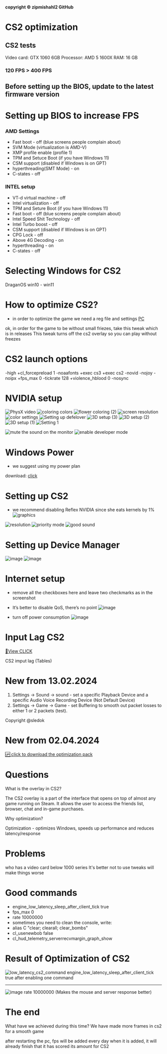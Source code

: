 #### copyright © zipmishahl2 GitHub

# CS2 optimization
## CS2 tests
Video card: GTX 1060 6GB
Processor: AMD 5 1600X
RAM: 16 GB

### 120 FPS > 400 FPS
## Before setting up the BIOS, update to the latest firmware version
# Setting up BIOS to increase FPS
### AMD Settings
* Fast boot - off (blue screens people complain about)
* SVM Mode (virtualization is AMD-V)
* XMP profile enable (profile 1)
* TPM and Setuce Boot (if you have Windows 11)
* CSM support (disabled if Windows is on GPT)
* hyperthreading(SMT Mode) - on
* C-states - off

### INTEL setup
* VT-d virtual machine - off
* Intel virtualization - off
* TPM and Seture Boot (if you have Windows 11)
* Fast boot - off (blue screens people complain about)
* lntel Speed ​​Shit Technology - off
* Intel Turbo boost - off
* CSM support (disabled if Windows is on GPT)
* CPG Lock - off
* Above 4G Decoding - on
* hyperthreading - on
* C-states - off

# Selecting Windows for CS2
DraganOS win10 - win11

# How to optimize CS2?
- in order to optimize the game we need a reg file and settings [PC](https://github.com/zipmishahl2/CS2-optimization/releases/download/optimizaton/cs2.optimizaton.rar)

ok, in order for the game to be without small friezes, take this tweak which is in releases
This tweak turns off the cs2 overlay so you can play without freezes

# CS2 launch options
-high +cl_forcepreload 1 -noaafonts +exec cs3 +exec cs2 -novid -nojoy -noipx +fps_max 0 -tickrate 128 +violence_hblood 0 -nosync
# NVIDIA setup
![PhysX video](https://github.com/zipmishahl2/CS2-optimization/assets/110753825/dc709dc0-4321-4fb6-a405-2376f2443cc6)
![coloring colors](https://github.com/zipmishahl2/CS2-optimization/assets/110753825/5a2fd82c-4a79-4f24-bfc3-33ce8a892cc3)
![flower coloring (2)](https://github.com/zipmishahl2/CS2-optimization/assets/110753825/7c05490c-bc88-46d0-86d5-d86f502a44fe)
![screen resolution](https://github.com/zipmishahl2/CS2-optimization/assets/110753825/8d852cf7-d99c-40ed-8367-1a9615a783d5)
![color settings](https://github.com/zipmishahl2/CS2-optimization/assets/110753825/e34e676b-34d8-4354-b803-55f83ebfae0e)
![Setting up defelover](https://github.com/zipmishahl2/CS2-optimization/assets/110753825/817d3ce1-0423-4bcd-b7c5-608b6f27c5b3)
![3D setup (3)](https://github.com/zipmishahl2/CS2-optimization/assets/110753825/146979ab-0832-4131-a606-39672cfe7260)
![3D setup (2)](https://github.com/zipmishahl2/CS2-optimization/assets/110753825/a175cb1b-2053-43f9-b8d3-ba7c57a4e7b9)
![3D setup (1)](https://github.com/zipmishahl2/CS2-optimization/assets/110753825/cec77541-d6d1-4093-84c4-c2afe9de4e18)
![Setting 1](https://github.com/zipmishahl2/CS2-optimization/assets/110753825/466ed475-14a5-470e-9b75-3faef411645b)

![mute the sound on the monitor](https://github.com/zipmishahl2/CS2-optimization/assets/110753825/fd38be65-a366-4854-beba-1b83199b59ff)
![enable developer mode](https://github.com/zipmishahl2/CS2-optimization/assets/110753825/2741a0ff-0bfe-4518-af9e-c73fa193777e)

# Windows Power 
- we suggest using my power plan

download: [click](https://github.com/zipmishahl2/CS2-optimization/releases/tag/power-plan)

# Setting up CS2
- we recommend disabling Reflex NVIDIA since she eats kernels by 1%
![graphics](https://github.com/zipmishahl2/CS2-optimization/assets/110753825/11c0244f-066f-447d-8fc0-b430c16e5631)

![resolution](https://github.com/zipmishahl2/CS2-optimization/assets/110753825/5f717e04-5fd9-4416-8911-27f34d538699)
![priority mode](https://github.com/zipmishahl2/CS2-optimization/assets/110753825/77c7a98d-ee5f-4a6a-905d-c232e03409c9)
![good sound](https://github.com/zipmishahl2/CS2-optimization/assets/110753825/6979a9b0-558b-49d6-aee3-09d599c391cb)
# Setting up Device Manager
![image](https://github.com/zipmishahl2/CS2-optimization/assets/110753825/6d8f56b3-6749-4dae-8c7d-9a4117ce0d06)
![image](https://github.com/zipmishahl2/CS2-optimization/assets/110753825/fb4f0880-b33e-418c-86a2-79a3dceb72d2)

# Internet setup
- remove all the checkboxes here and leave two checkmarks as in the screenshot
- It’s better to disable QoS, there’s no point
![image](https://github.com/zipmishahl2/CS2-optimization/assets/110753825/77414f65-28a2-47fa-bed9-0af81f19e396)

- turn off power consumption
![image](https://github.com/zipmishahl2/CS2-optimization/assets/110753825/086afc19-9d99-4a27-8ade-b9f609edb370)

# Input Lag CS2
[🗿View CLICK](https://docs.google.com/spreadsheets/d/11JYxixzy106DXcrxrDGYf2lwCzUVvHHyFNCv0Cb0HLI/edit?usp=drivesdk)

CS2 imput lag (Tables)

# New from 13.02.2024
1. Settings -> Sound -> sound - set a specific Playback Device and a specific Audio Voice Recording Device (Not Default Device)
2. Settings -> Game -> Game - set Buffering to smooth out packet losses to either 1 or 2 packets (test).

Copyright @sledok
# New from 02.04.2024
[🆙 click to download the optimization pack](https://github.com/zipmishahl2/CS2-optimization/releases/download/optimizaton/cs2.optimizaton.rar)

# Questions
What is the overlay in CS2?

The CS2 overlay is a part of the interface that opens on top of almost any game running on Steam. It allows the user to access the friends list, browser, chat and in-game purchases.

Why optimization?

Optimization - optimizes Windows, speeds up performance and reduces latency/response
# Problems
who has a video card below 1000 series
It's better not to use tweaks
will make things worse

# Good commands
- engine_low_latency_sleep_after_client_tick true
- fps_max 0
- rate 10000000
- sometimes you need to clean the console, write:
- alias C "clear; clearall; clear_bombs"
- cl_usenewbob false
- cl_hud_telemetry_serverrecvmargin_graph_show

# Result of Optimization of CS2
![low_latency_cs2_command](https://github.com/zipmishahl2/CS2-optimization/assets/110753825/ea288671-c6a5-4899-9514-ff649cea853d)
engine_low_latency_sleep_after_client_tick true
after enabling one command
_________________
![image](https://github.com/zipmishahl2/CS2-optimization/assets/110753825/4010652e-37db-4f9d-8ae2-5dfdcb47bd34)
rate 10000000 
(Makes the mouse and server response better)
# The end
What have we achieved during this time?
We have made more frames in cs2 for a smooth game

after restarting the pc, fps will be added every day when it is added, it will already finish that it has scored its amount for CS2

